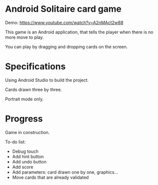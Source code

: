 # Android Solitaire card game

Demo: https://www.youtube.com/watch?v=A2nMAct2w88

This game is an Android application, that tells the player when there is no more move to play. 

You can play by dragging and dropping cards on the screen.

# Specifications

Using Android Studio to build the project.

Cards drawn three by three.

Portrait mode only.

# Progress

Game in construction.

To-do list:
- Debug touch
- Add hint button
- Add undo button
- Add score
- Add parameters: card drawn one by one, graphics...
- Move cards that are already validated
